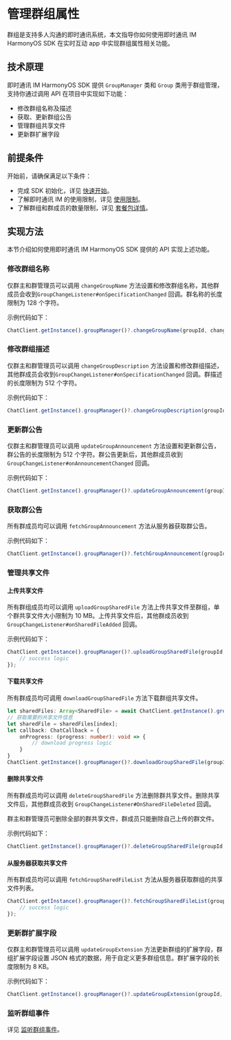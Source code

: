 # 管理群组属性

<Toc />

群组是支持多人沟通的即时通讯系统，本文指导你如何使用即时通讯 IM HarmonyOS SDK 在实时互动 app 中实现群组属性相关功能。

## 技术原理

即时通讯 IM HarmonyOS SDK 提供 `GroupManager` 类和 `Group` 类用于群组管理，支持你通过调用 API 在项目中实现如下功能：

- 修改群组名称及描述
- 获取、更新群组公告
- 管理群组共享文件
- 更新群扩展字段

## 前提条件

开始前，请确保满足以下条件：

- 完成 SDK 初始化，详见 [快速开始](quickstart.html)。
- 了解即时通讯 IM 的使用限制，详见 [使用限制](limitation.html)。
- 了解群组和群成员的数量限制，详见 [套餐包详情](https://www.easemob.com/pricing/im)。

## 实现方法

本节介绍如何使用即时通讯 IM HarmonyOS SDK 提供的 API 实现上述功能。

### 修改群组名称

仅群主和群管理员可以调用 `changeGroupName` 方法设置和修改群组名称，其他群成员会收到`GroupChangeListener#onSpecificationChanged` 回调。群名称的长度限制为 128 个字符。

示例代码如下：

```typescript
ChatClient.getInstance().groupManager()?.changeGroupName(groupId, changedGroupName).then(res => console.log(res.groupName()));
```

### 修改群组描述

仅群主和群管理员可以调用 `changeGroupDescription` 方法设置和修改群组描述，其他群成员会收到`GroupChangeListener#onSpecificationChanged` 回调。群描述的长度限制为 512 个字符。

示例代码如下：

```typescript
ChatClient.getInstance().groupManager()?.changeGroupDescription(groupId, description).then(res => console.log(res.description()));
```

### 更新群公告

仅群主和群管理员可以调用 `updateGroupAnnouncement` 方法设置和更新群公告，群公告的长度限制为 512 个字符。群公告更新后，其他群成员收到 `GroupChangeListener#onAnnouncementChanged` 回调。

示例代码如下：

```typescript
ChatClient.getInstance().groupManager()?.updateGroupAnnouncement(groupId, announcement).then(res => console.log(res.announcement()));
```

### 获取群公告

所有群成员均可以调用 `fetchGroupAnnouncement` 方法从服务器获取群公告。

示例代码如下：

```typescript
ChatClient.getInstance().groupManager()?.fetchGroupAnnouncement(groupId).then(res => console.log(res.announcement()));
```

### 管理共享文件

#### 上传共享文件

所有群组成员均可以调用 `uploadGroupSharedFile` 方法上传共享文件至群组，单个群共享文件大小限制为 10 MB。上传共享文件后，其他群成员收到 `GroupChangeListener#onSharedFileAdded` 回调。

示例代码如下：

```typescript
ChatClient.getInstance().groupManager()?.uploadGroupSharedFile(groupId, filePath, callBack).then((res: SharedFile)=> {
    // success logic
});
```

#### 下载共享文件

所有群成员均可调用 `downloadGroupSharedFile` 方法下载群组共享文件。

```typescript
let sharedFiles: Array<SharedFile> = await ChatClient.getInstance().groupManager()?.fetchGroupSharedFileList(groupId, pageNum, pageSize);
// 获取需要的共享文件信息
let sharedFile = sharedFiles[index];
let callback: ChatCallback = {
    onProgress: (progress: number): void => {
        // download progress logic
    }
}
ChatClient.getInstance().groupManager()?.downloadGroupSharedFile(groupId, sharedFile.getFileId(), savePath, callback).then(()=> console.log("download success"));
```

#### 删除共享文件

所有群成员均可以调用 `deleteGroupSharedFile` 方法删除群共享文件。删除共享文件后，其他群成员收到 `GroupChangeListener#OnSharedFileDeleted` 回调。

群主和群管理员可删除全部的群共享文件，群成员只能删除自己上传的群文件。

示例代码如下：

```typescript
ChatClient.getInstance().groupManager()?.deleteGroupSharedFile(groupId, fileId).then(()=> console.log("delete success"));
```

#### 从服务器获取共享文件

所有群成员均可以调用 `fetchGroupSharedFileList` 方法从服务器获取群组的共享文件列表。

```typescript
ChatClient.getInstance().groupManager()?.fetchGroupSharedFileList(groupId, pageNum, pageSize).then((res)=> {
    // success logic
});
```

### 更新群扩展字段

仅群主和群管理员可以调用 `updateGroupExtension` 方法更新群组的扩展字段，群组扩展字段设置 JSON 格式的数据，用于自定义更多群组信息。群扩展字段的长度限制为 8 KB。

示例代码如下：

```typescript
ChatClient.getInstance().groupManager()?.updateGroupExtension(groupId, extension).then(res => console.log(res.extension()));
```

### 监听群组事件

详见 [监听群组事件](group_manage.html#监听群组事件)。
